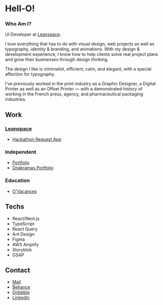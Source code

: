 # Hell-O!

### Who Am I?

UI Developer at [Leanspace](https://leanspace.io/).

I love everything that has to do with visual design, web projects as well as typography, identity & branding, and animations. With my design & development experience, I know how to help clients solve real project plans and grow their businesses through design thinking.

The design I like is minimalist, efficient, calm, and elegant, with a special affection for typography.

I've previously worked in the print industry as a Graphic Designer, a Digital Printer as well as an Offset Printer — with a demonstrated history of working in the French press, agency, and pharmaceutical packaging industries.

## Work

### [Leanspace](https://leanspace.io/)

- [Hackathon Request App](https://master.d1hk84yeel2h27.amplifyapp.com/)

### Independent

- [Portfolio](https://quentinbrohan.fr/)
- [Dnakramas Portfolio](https://dnakramas.fr/)

### Education

- [O'Vacances](https://www.behance.net/gallery/130270567/OVacances-Web-App-UIUX-Design-Development)

## Techs

- React/Next.js
- TypeScript
- React Query
- Ant Design
- Figma
- AWS Amplify
- Storyblok
- GSAP

## Contact

- [Mail](mailto:brohan.quentin@gmail.com)
- [Behance](https://www.behance.net/quentinbrohan)
- [Dribbble](https://dribbble.com/quentinbrohan)
- [LinkedIn](https://linkedin.com/in/quentinbrohan)
